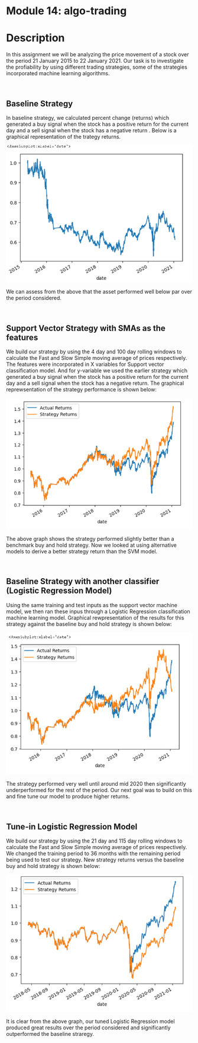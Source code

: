 # Module 14: algo-trading

# Description

In this assignment we will be analyzing the price movement of a stock over the period 21 January 2015 to 22 January 2021. Our task is  to investigate the profiability by using different trading strategies, some of the strategies incorporated machine learning algorithms.

<br>


## Baseline Strategy
 In baseline strategy, we calculated percent change (returns) which generated a buy signal when the stock has a positive return for the current day and a sell signal when the stock has a negative return . Below is a graphical representation of the trategy returns.

![Baseline Strategy](https://github.com/AbuzarF/ML_Trading-Bot/blob/main/BaselineStrategy.PNG)

We can assess from the above that the asset performed well below par over the period considered.

<br>

## Support Vector Strategy with SMAs as the features
 We build our strategy by using the 4 day and 100 day rolling windows to calculate the Fast and Slow Simple moving average of prices respectively. The features were incorporated in X variables for Support vector classification model. And for y-variable we used the earlier strategy which generated a buy signal when the stock has a positive return for the current day and a sell signal when the stock has a negative return. The graphical reprewsentation of the strategy performance is shown below: 

![Baseline Strategy](https://github.com/AbuzarF/ML_Trading-Bot/blob/main/SVCresult.PNG)

The above graph shows the strategy performed slightly better than a benchmark buy and hold strategy. Now we looked at using alternative models to derive a better strategy return than the SVM model.

<br>

## Baseline Strategy with another classifier (Logistic Regression Model)
Using the same training and test inputs as the support vector machine model, we then ran these inpus through a Logistic Regression classification machine learning model. Graphical rewpresentation of the results for this strategy against the baseline buy and hold strategy is shown below:

![Baseline Strategy with LRM](https://github.com/AbuzarF/ML_Trading-Bot/blob/main/OriginalLRresult.png)

 The strategy performed very well until around mid 2020 then significantly underperformed for the rest of the period. Our next goal was to build on this and fine tune our model to produce higher returns.

<br>

## Tune-in Logistic Regression Model
We build our strategy by using the 21 day and 115 day rolling windows to calculate the Fast and Slow Simple moving average of prices respectively. We changed the training period to 36 months with the remaining period being used to test our strategy. New strategy returns versus the baseline buy and hold strategy is shown below:

![Base Strategy](https://github.com/AbuzarF/ML_Trading-Bot/blob/main/TuneinLRresult.PNG)

It is clear from the above graph, our tuned Logistic Regression model produced great results over the period considered and significantly outperformed the baseline straregy.
